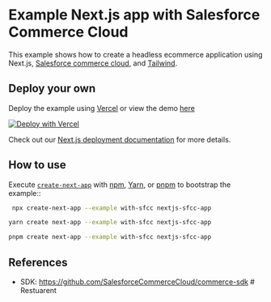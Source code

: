 # Example Next.js app with Salesforce Commerce Cloud

This example shows how to create a headless ecommerce application using Next.js, [Salesforce commerce cloud](https://www.salesforce.com/products/commerce-cloud/overview/), and [Tailwind](https://tailwindcss.com).

## Deploy your own

Deploy the example using [Vercel](https://vercel.com?utm_source=github&utm_medium=readme&utm_campaign=next-example) or view the demo [here](https://salesforce-cloud-commerce.vercel.app/)

[![Deploy with Vercel](https://vercel.com/button)](https://vercel.com/new/clone?repository-url=https://github.com/vercel/next.js/tree/canary/examples/with-sfcc&project-name=with-sfcc&repository-name=with-sfcc&env=SFDC_CLIENT_ID,SFDC_SECRET,SFDC_ORGANIZATIONID,SFDC_SHORTCODE,SFDC_SITEID&envDescription=API%20Keys%20from%20SFCC%20needed%20to%20run%20this%20application.)

Check out our [Next.js deployment documentation](https://nextjs.org/docs/deployment) for more details.

## How to use

Execute [`create-next-app`](https://github.com/vercel/next.js/tree/canary/packages/create-next-app) with [npm](https://docs.npmjs.com/cli/init), [Yarn](https://yarnpkg.com/lang/en/docs/cli/create/), or [pnpm](https://pnpm.io) to bootstrap the example::

```bash
 npx create-next-app --example with-sfcc nextjs-sfcc-app
```

```bash
yarn create next-app --example with-sfcc nextjs-sfcc-app
```

```bash
pnpm create next-app --example with-sfcc nextjs-sfcc-app
```

## References

- SDK: https://github.com/SalesforceCommerceCloud/commerce-sdk
#   R e s t u a r e n t  
 
